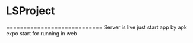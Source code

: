 # LSProject
============================
Server is live just start app by apk
expo start for running in web

